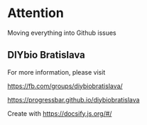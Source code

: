# Attention

Moving everything into Github issues

## DIYbio Bratislava

For more information, please visit

https://fb.com/groups/diybiobratislava/

https://progressbar.github.io/diybiobratislava

Create with https://docsify.js.org/#/
